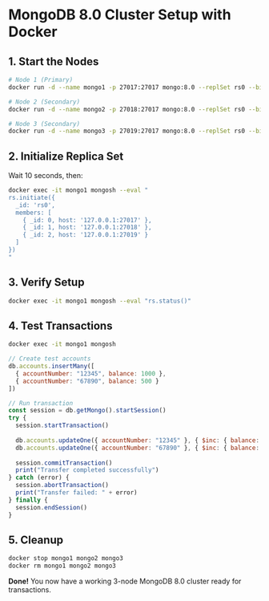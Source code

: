 # MongoDB 8.0 Cluster Setup with Docker

## 1. Start the Nodes

```bash
# Node 1 (Primary)
docker run -d --name mongo1 -p 27017:27017 mongo:8.0 --replSet rs0 --bind_ip_all

# Node 2 (Secondary)
docker run -d --name mongo2 -p 27018:27017 mongo:8.0 --replSet rs0 --bind_ip_all

# Node 3 (Secondary)
docker run -d --name mongo3 -p 27019:27017 mongo:8.0 --replSet rs0 --bind_ip_all
```

## 2. Initialize Replica Set

Wait 10 seconds, then:

```bash
docker exec -it mongo1 mongosh --eval "
rs.initiate({
  _id: 'rs0',
  members: [
    { _id: 0, host: '127.0.0.1:27017' },
    { _id: 1, host: '127.0.0.1:27018' },
    { _id: 2, host: '127.0.0.1:27019' }
  ]
})
"
```

## 3. Verify Setup

```bash
docker exec -it mongo1 mongosh --eval "rs.status()"
```

## 4. Test Transactions

```bash
docker exec -it mongo1 mongosh
```

```javascript
// Create test accounts
db.accounts.insertMany([
  { accountNumber: "12345", balance: 1000 },
  { accountNumber: "67890", balance: 500 }
])

// Run transaction
const session = db.getMongo().startSession()
try {
  session.startTransaction()
  
  db.accounts.updateOne({ accountNumber: "12345" }, { $inc: { balance: -100 } }, { session })
  db.accounts.updateOne({ accountNumber: "67890" }, { $inc: { balance: 100 } }, { session })
  
  session.commitTransaction()
  print("Transfer completed successfully")
} catch (error) {
  session.abortTransaction()
  print("Transfer failed: " + error)
} finally {
  session.endSession()
}
```

## 5. Cleanup

```bash
docker stop mongo1 mongo2 mongo3
docker rm mongo1 mongo2 mongo3
```

**Done!** You now have a working 3-node MongoDB 8.0 cluster ready for transactions.